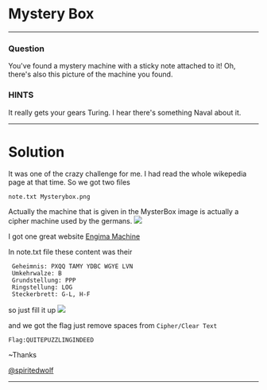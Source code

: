 # Mystery Box
---
### Question
You've found a mystery machine with a sticky note attached to it! Oh, there's also this picture of the machine you found.

### HINTS

It really gets your gears Turing.
I hear there's something Naval about it.

---
# Solution
It was one of the crazy challenge for me. I had read the whole wikepedia page at that time. So we got two files 
```
note.txt Mysterybox.png
```

Actually the machine that is given in the MysterBox image is actually a cipher machine used by the germans.
![](https://github.com/iammrdollar/picoctf-2017-write-up/blob/master/Level%202/MISC/MysteryBox.png?raw=true)
 
 I got one great website [Engima Machine](http://enigma.louisedade.co.uk/enigma.html)
   
   In note.txt file these content was their
   ```
    Geheimnis: PXQQ TAMY YDBC WGYE LVN
    Umkehrwalze: B
    Grundstellung: PPP
    Ringstellung: LOG
    Steckerbrett: G-L, H-F
   ```
   
   so just fill it up
   ![](https://github.com/iammrdollar/picoctf-2017-write-up/blob/master/Level%202/MISC/Final.png?raw=true)
   
   and we got the flag just remove spaces from ```Cipher/Clear Text```
   
   ```Flag:QUITEPUZZLINGINDEED```
   
   ~Thanks
   
   [@spiritedwolf](https://github.com/spiritedwolf)

---

